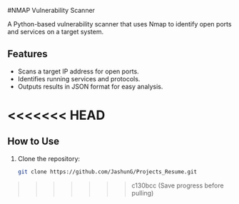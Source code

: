 #NMAP Vulnerability Scanner

A Python-based vulnerability scanner that uses Nmap to identify open ports and services on a target system.

## Features
- Scans a target IP address for open ports.
- Identifies running services and protocols.
- Outputs results in JSON format for easy analysis.

<<<<<<< HEAD
=======
## How to Use
1. Clone the repository:
   ```bash
   git clone https://github.com/JashunG/Projects_Resume.git
>>>>>>> c130bcc (Save progress before pulling)

